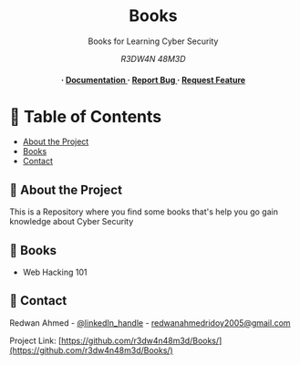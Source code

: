 <div align='center'>

<h1>Books</h1>
<p>Books for Learning Cyber Security</p>
<i>R3DW4N 48M3D</i>

<h4> <span> · </span> <a href="https://github.com/r3dw4n48m3d/Books/blob/master/README.md"> Documentation </a> <span> · </span> <a href="https://github.com/r3dw4n48m3d/Books/issues"> Report Bug </a> <span> · </span> <a href="https://github.com/r3dw4n48m3d/Books/issues"> Request Feature </a> </h4>


</div>

# :notebook_with_decorative_cover: Table of Contents

- [About the Project](#star2-about-the-project)
- [Books](#compass-books)
- [Contact](#handshake-contact)


## :star2: About the Project

This is a Repository where you find some books that's help you go gain knowledge about Cyber Security  

## :compass: Books

* Web Hacking 101


## :handshake: Contact

Redwan Ahmed - [@linkedIn_handle](https://www.linkedin.com/in/r3dw4n4hm3d/) - redwanahmedridoy2005@gmail.com

Project Link: [https://github.com/r3dw4n48m3d/Books/](https://github.com/r3dw4n48m3d/Books/)

